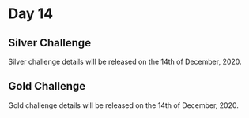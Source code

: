 # Day 14

## Silver Challenge

Silver challenge details will be released on the 14th of December, 2020.

## Gold Challenge

Gold challenge details will be released on the 14th of December, 2020.

